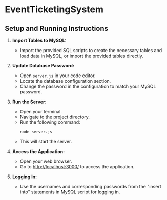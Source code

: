 # EventTicketingSystem

## Setup and Running Instructions

1. **Import Tables to MySQL:**
   - Import the provided SQL scripts to create the necessary tables and load data in MySQL, or import the provided tables directly.

2. **Update Database Password:**
   - Open `server.js` in your code editor.
   - Locate the database configuration section.
   - Change the password in the configuration to match your MySQL password.

3. **Run the Server:**
   - Open your terminal.
   - Navigate to the project directory.
   - Run the following command:
     ```bash
     node server.js
     ```
   - This will start the server.

4. **Access the Application:**
   - Open your web browser.
   - Go to [http://localhost:3000/](http://localhost:3000/) to access the application.

5. **Logging In:**
   - Use the usernames and corresponding passwords from the "insert into" statements in MySQL script for logging in.
